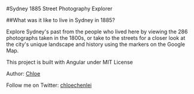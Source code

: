 #Sydney 1885 Street Photography Explorer 

##What was it like to live in Sydney in 1885?

Explore Sydney's past from the people who lived here by viewing the 286 photographs taken in the 1800s, or take to the streets for a closer look at the city's unique landscape and history using the markers on the Google Map.

This project is built with Angular under MIT License

Author: 
[Chloe](chloechen.io)

Follow me on Twitter: [chloechenlei](https://twitter.com/chloechenlei)
